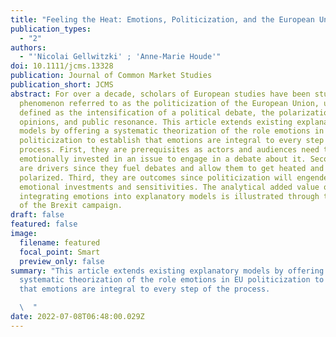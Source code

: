 ```yaml
---
title: "Feeling the Heat: Emotions, Politicization, and the European Union"
publication_types:
  - "2"
authors:
  - "'Nicolai Gellwitzki' ; 'Anne-Marie Houde'"
doi: 10.1111/jcms.13328
publication: Journal of Common Market Studies
publication_short: JCMS
abstract: For over a decade, scholars of European studies have been studying a
  phenomenon referred to as the politicization of the European Union, usually
  defined as the intensification of a political debate, the polarization of
  opinions, and public resonance. This article extends existing explanatory
  models by offering a systematic theorization of the role emotions in EU
  politicization to establish that emotions are integral to every step of the
  process. First, they are prerequisites as actors and audiences need to be
  emotionally invested in an issue to engage in a debate about it. Second, they
  are drivers since they fuel debates and allow them to get heated and
  polarized. Third, they are outcomes since politicization will engender new
  emotional investments and sensitivities. The analytical added value of
  integrating emotions into explanatory models is illustrated through the case
  of the Brexit campaign.
draft: false
featured: false
image:
  filename: featured
  focal_point: Smart
  preview_only: false
summary: "This article extends existing explanatory models by offering a
  systematic theorization of the role emotions in EU politicization to establish
  that emotions are integral to every step of the process.

  \  "
date: 2022-07-08T06:48:00.029Z
---
```

